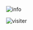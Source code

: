 
![info](https://github-readme-stats.vercel.app/api?username=ttlt664&show_icons=true&count_private=true&hide=prs&theme=default_repocard)

![visiter](http://antzuhl.cn:4000/get/@ttlt664)

